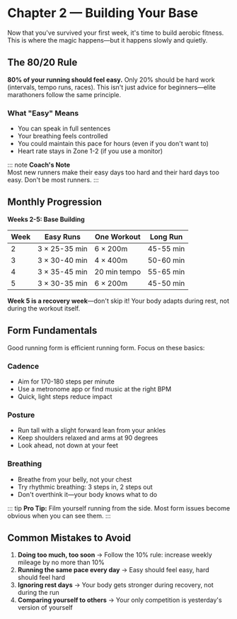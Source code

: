 # Chapter 2 — Building Your Base

Now that you've survived your first week, it's time to build aerobic fitness. This is where the magic happens—but it happens slowly and quietly.

## The 80/20 Rule

**80% of your running should feel easy.** Only 20% should be hard work (intervals, tempo runs, races). This isn't just advice for beginners—elite marathoners follow the same principle.

### What "Easy" Means

- You can speak in full sentences
- Your breathing feels controlled  
- You could maintain this pace for hours (even if you don't want to)
- Heart rate stays in Zone 1-2 (if you use a monitor)

::: note
**Coach's Note**  
Most new runners make their easy days too hard and their hard days too easy. Don't be most runners.
:::

## Monthly Progression

**Weeks 2-5: Base Building**

| Week | Easy Runs | One Workout | Long Run |
|------|-----------|-------------|----------|
| 2 | 3 × 25-35 min | 6 × 200m | 45-55 min |
| 3 | 3 × 30-40 min | 4 × 400m | 50-60 min |
| 4 | 3 × 35-45 min | 20 min tempo | 55-65 min |
| 5 | 3 × 30-35 min | 6 × 200m | 45-50 min |

**Week 5 is a recovery week**—don't skip it! Your body adapts during rest, not during the workout itself.

## Form Fundamentals

Good running form is efficient running form. Focus on these basics:

### Cadence
- Aim for 170-180 steps per minute
- Use a metronome app or find music at the right BPM
- Quick, light steps reduce impact

### Posture  
- Run tall with a slight forward lean from your ankles
- Keep shoulders relaxed and arms at 90 degrees
- Look ahead, not down at your feet

### Breathing
- Breathe from your belly, not your chest
- Try rhythmic breathing: 3 steps in, 2 steps out
- Don't overthink it—your body knows what to do

::: tip
**Pro Tip:** Film yourself running from the side. Most form issues become obvious when you can see them.
:::

## Common Mistakes to Avoid

1. **Doing too much, too soon** → Follow the 10% rule: increase weekly mileage by no more than 10%
2. **Running the same pace every day** → Easy should feel easy, hard should feel hard  
3. **Ignoring rest days** → Your body gets stronger during recovery, not during the run
4. **Comparing yourself to others** → Your only competition is yesterday's version of yourself
